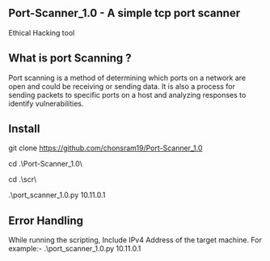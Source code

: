 ## Port-Scanner_1.0 - A simple tcp port scanner
Ethical Hacking tool

## What is port Scanning ?
Port scanning is a method of determining which ports on a network are open and could be receiving or sending data. It is also a process for sending packets to specific ports on a host and analyzing responses to identify vulnerabilities.

## Install
git clone https://github.com/chonsram19/Port-Scanner_1.0

cd .\Port-Scanner_1.0\

cd .\scr\

.\port_scanner_1.0.py 10.11.0.1

## Error Handling

While running the scripting, Include IPv4 Address of the target machine.
For example:- .\port_scanner_1.0.py 10.11.0.1 <IPv4 of the target machine>
